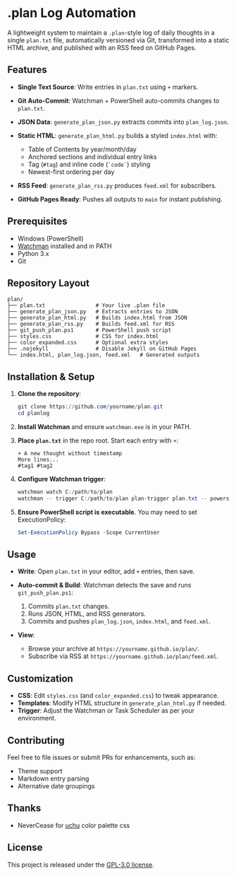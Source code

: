 # .plan Log Automation

A lightweight system to maintain a `.plan`-style log of daily thoughts in a single `plan.txt` file, automatically versioned via Git, transformed into a static HTML archive, and published with an RSS feed on GitHub Pages.

## Features

* **Single Text Source**: Write entries in `plan.txt` using `+` markers.
* **Git Auto-Commit**: Watchman + PowerShell auto-commits changes to `plan.txt`.
* **JSON Data**: `generate_plan_json.py` extracts commits into `plan_log.json`.
* **Static HTML**: `generate_plan_html.py` builds a styled `index.html` with:

  * Table of Contents by year/month/day
  * Anchored sections and individual entry links
  * Tag (`#tag`) and inline code (`` `code` ``) styling
  * Newest-first ordering per day
* **RSS Feed**: `generate_plan_rss.py` produces `feed.xml` for subscribers.
* **GitHub Pages Ready**: Pushes all outputs to `main` for instant publishing.

## Prerequisites

* Windows (PowerShell)
* [Watchman](https://facebook.github.io/watchman/) installed and in PATH
* Python 3.x
* Git

## Repository Layout

```
plan/
├── plan.txt                # Your live .plan file
├── generate_plan_json.py   # Extracts entries to JSON
├── generate_plan_html.py   # Builds index.html from JSON
├── generate_plan_rss.py    # Builds feed.xml for RSS
├── git_push_plan.ps1       # PowerShell push script
├── styles.css              # CSS for index.html
├── color_expanded.css      # Optional extra styles
├── .nojekyll               # Disable Jekyll on GitHub Pages
└── index.html, plan_log.json, feed.xml   # Generated outputs
```

## Installation & Setup

1. **Clone the repository**:

   ```powershell
   git clone https://github.com/yourname/plan.git
   cd planlog
   ```

2. **Install Watchman** and ensure `watchman.exe` is in your PATH.

3. **Place `plan.txt`** in the repo root. Start each entry with `+`:

   ```text
   + A new thought without timestamp
   More lines...
   #tag1 #tag2
   ```

4. **Configure Watchman trigger**:

   ```powershell
   watchman watch C:/path/to/plan
   watchman -- trigger C:/path/to/plan plan-trigger plan.txt -- powershell.exe -ExecutionPolicy Bypass -File "$(pwd)\git_push_plan.ps1"
   ```

5. **Ensure PowerShell script is executable**. You may need to set ExecutionPolicy:

   ```powershell
   Set-ExecutionPolicy Bypass -Scope CurrentUser
   ```

## Usage

* **Write**: Open `plan.txt` in your editor, add `+` entries, then save.
* **Auto-commit & Build**: Watchman detects the save and runs `git_push_plan.ps1`:

  1. Commits `plan.txt` changes.
  2. Runs JSON, HTML, and RSS generators.
  3. Commits and pushes `plan_log.json`, `index.html`, and `feed.xml`.
* **View**:

  * Browse your archive at `https://yourname.github.io/plan/`.
  * Subscribe via RSS at `https://yourname.github.io/plan/feed.xml`.

## Customization

* **CSS**: Edit `styles.css` (and `color_expanded.css`) to tweak appearance.
* **Templates**: Modify HTML structure in `generate_plan_html.py` if needed.
* **Trigger**: Adjust the Watchman or Task Scheduler as per your environment.

## Contributing

Feel free to file issues or submit PRs for enhancements, such as:

* Theme support
* Markdown entry parsing
* Alternative date groupings

## Thanks

* NeverCease for [uchu](https://github.com/NeverCease/uchu) color palette css 

## License

This project is released under the [GPL-3.0 license](LICENSE).
